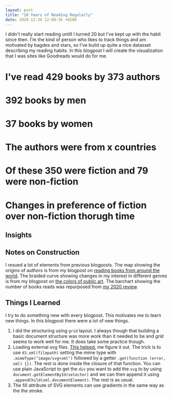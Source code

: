 ```yaml
---
layout: post
title: "10 Years of Reading Regularly"
date: 2020-12-26 12:00:36 +0200
---
```


I didn't really start reading untill I turned 20 but I've kept up with the habit since then. I'm the kind of person who likes to track things and am motivated by bagdes and stars, so I've build up quite a nice datasset describing my reading habits. In this blogpost I will create the visualization that I was sites like Goodreads would do for me.

<head>
    <script src="https://d3js.org/d3.v4.min.js" charset="utf-8"></script>
</head>

<div class='grid'>
    <div class='item'>
        <h1>I've read <span class="highlight">429</span> books by <span class="highlight">373</span> authors</h1>
    </div>
    <div class='item'>
        <div id='male'></div>
        <div><h1><span class='highlight'>392</span> books by men</h1></div>
        <div id='female'></div>
        <div><h1><span class='highlight'>37</span> books by women</h1></div>
    </div>
    <div class='item featured'>
        <h1 id="vizTitle">The authors were from <span class="highlight" id='authorCountry'>x</span> countries</h1>
        <div class="svg-container" id='places-ive-read'></div>
    </div>
    <div class='item'>
        <h1>Of these <span class="highlight">350</span> were fiction and <span class="highlight">79</span> were non-fiction</h1>
    </div>
    <div class='item'>
        <h1>Changes in preference of <span class='highlight'>fiction</span> over non-fiction thorugh time</h1>
        <div id='genreTimeline'></div>
    </div>
    <div class='item'>
        <div id='barChart'></div>
    </div>
</div>

## Insights

## Notes on Construction
I resued a lot of elements from previous blogposts. The map showing the origins of authors is from my blogpost on [reading books from around the world](/2020/07/22/places-ive-read.html). The braided curve showing changes in my interest in different genres is from my blogpost on [the colors of public art](/2020/12/18/colors-of-public-art.html). The barchart showing the number of books reads was repurposed from [my 2020 review](/2020/12/11/2020-in-review.html).

## Things I Learned
I try to do something new with every blogpost. This motivates me to learn new things. In this blogpost there were a lot of new things.

1. I did the structuring using `grid` layout. I always though that building a basic document structure was more work than it needed to be and grid seems to work well for me. It does take some practice though.
1. Loading external svg files. [This helped.](https://bl.ocks.org/mbostock/1014829) me figure it out. The trick is to use `d3.xml(filepath)` setting the mime type with `.mimeType("image/svg+xml")` followed by a getter `.get(function (error, xml) {})`. The rest is done inside the closure of that function. You can use plain JavaScript to get the `div` you want to add the `svg` to by using `document.getElementById(selector)` and we can then append it using `.appendChild(xml.documentElement)`. The rest is as usual.
1. The fill attribute of SVG elements can use gradients in the same way as the the stroke.

<link rel="stylesheet" href="../../../../css/ten-years-of-reading-regularly.css">
<script type='text/javascript'  src='../../../../js/ten-years-of-reading-regularly/author-map.js'></script>
<script type='text/javascript'  src='../../../../js/ten-years-of-reading-regularly/author-genders.js'></script>
<script type='text/javascript'  src='../../../../js/ten-years-of-reading-regularly/genre-timeline.js'></script>
<script type='text/javascript'  src='../../../../js/ten-years-of-reading-regularly/books-bar.js'></script>